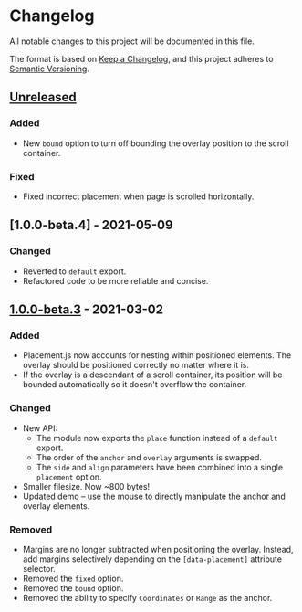 # Changelog

All notable changes to this project will be documented in this file.

The format is based on [Keep a Changelog](https://keepachangelog.com/en/1.0.0/),
and this project adheres to [Semantic Versioning](https://semver.org/spec/v2.0.0.html).

## [Unreleased]
### Added
- New `bound` option to turn off bounding the overlay position to the scroll container.

### Fixed
- Fixed incorrect placement when page is scrolled horizontally.

## [1.0.0-beta.4] - 2021-05-09
### Changed
- Reverted to `default` export.
- Refactored code to be more reliable and concise.

## [1.0.0-beta.3] - 2021-03-02
### Added
- Placement.js now accounts for nesting within positioned elements. The overlay should be positioned correctly no matter where it is.
- If the overlay is a descendant of a scroll container, its position will be bounded automatically so it doesn't overflow the container.

### Changed
- New API:
    - The module now exports the `place` function instead of a `default` export.
    - The order of the `anchor` and `overlay` arguments is swapped.
    - The `side` and `align` parameters have been combined into a single `placement` option.
- Smaller filesize. Now ~800 bytes!
- Updated demo – use the mouse to directly manipulate the anchor and overlay elements.

### Removed
- Margins are no longer subtracted when positioning the overlay. Instead, add margins selectively depending on the `[data-placement]` attribute selector.
- Removed the `fixed` option.
- Removed the `bound` option.
- Removed the ability to specify `Coordinates` or `Range` as the anchor.

[Unreleased]: https://github.com/tobyzerner/placement.js/compare/v1.0.0-beta.3...HEAD
[1.0.0-beta.3]: https://github.com/tobyzerner/placement.js/compare/v1.0.0-beta.2...v1.0.0-beta.3
